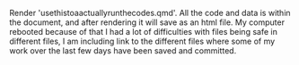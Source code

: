 Render 'usethistoaactuallyrunthecodes.qmd'. All the code and data is within the document, and after rendering it will save as an html file. My computer rebooted because of that I had a lot of difficulties with files being safe in different files, I am including link to the different files where some of my work over the last few days have been saved and committed.
